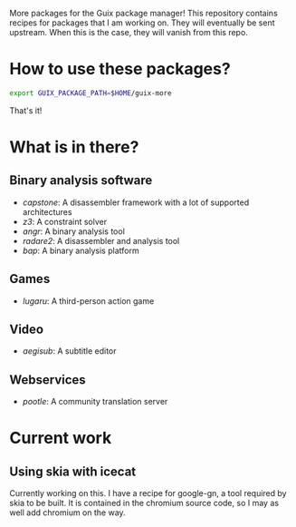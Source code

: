 More packages for the Guix package manager! This repository contains
recipes for packages that I am working on. They will eventually be sent
upstream. When this is the case, they will vanish from this repo.

How to use these packages?
==========================

```sh
export GUIX_PACKAGE_PATH=$HOME/guix-more
```

That's it!

What is in there?
=================

Binary analysis software
------------------------

* _capstone_: A disassembler framework with a lot of supported architectures
* _z3_: A constraint solver
* _angr_: A binary analysis tool
* _radare2_: A disassembler and analysis tool
* _bap_: A binary analysis platform

Games
-----

* _lugaru_: A third-person action game

Video
-----

* _aegisub_: A subtitle editor

Webservices
-----------

* _pootle_: A community translation server

Current work
============

Using skia with icecat
----------------------

Currently working on this. I have a recipe for google-gn, a tool required by
skia to be built. It is contained in the chromium source code, so I may as
well add chromium on the way.
